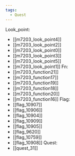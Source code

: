 ```yaml
---
tags:
  - Quest
---
```

Look_point:
- [[m7203_look_point4]]
- [[m7203_look_point2]]
- [[m7203_look_point0]]
- [[m7203_look_point3]]
- [[m7203_look_point5]]
- [[m7203_look_point1]]
Fn:
- [[m7203_function21]]
- [[m7203_function17]]
- [[m7203_function19]]
- [[m7203_function18]]
- [[m7203_function20]]
- [[m7203_function16]]
Flag:
- [[flag_10907]]
- [[flag_10906]]
- [[flag_10904]]
- [[flag_10909]]
- [[flag_10905]]
- [[flag_9620]]
- [[flag_10759]]
- [[flag_10908]]
Quest:
- [[quest_31]]
